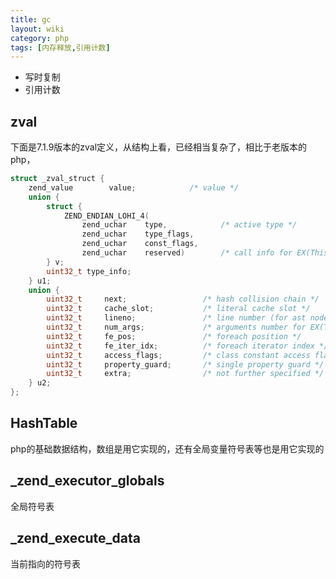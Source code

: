 ```yaml
---
title: gc
layout: wiki
category: php
tags: [内存释放,引用计数]
---
```


* 写时复制
* 引用计数

## zval

下面是7.1.9版本的zval定义，从结构上看，已经相当复杂了，相比于老版本的php，

```c
struct _zval_struct {
    zend_value        value;            /* value */
    union {
        struct {
            ZEND_ENDIAN_LOHI_4(
                zend_uchar    type,            /* active type */
                zend_uchar    type_flags,
                zend_uchar    const_flags,
                zend_uchar    reserved)        /* call info for EX(This) */
        } v;
        uint32_t type_info;
    } u1;
    union {
        uint32_t     next;                 /* hash collision chain */
        uint32_t     cache_slot;           /* literal cache slot */
        uint32_t     lineno;               /* line number (for ast nodes) */
        uint32_t     num_args;             /* arguments number for EX(This) */
        uint32_t     fe_pos;               /* foreach position */
        uint32_t     fe_iter_idx;          /* foreach iterator index */
        uint32_t     access_flags;         /* class constant access flags */
        uint32_t     property_guard;       /* single property guard */
        uint32_t     extra;                /* not further specified */
    } u2;
};
```


## HashTable

php的基础数据结构，数组是用它实现的，还有全局变量符号表等也是用它实现的

## _zend_executor_globals

全局符号表

## _zend_execute_data

当前指向的符号表